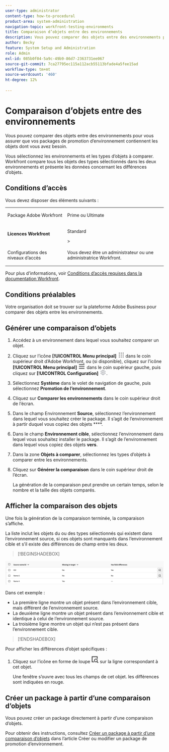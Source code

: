 ```yaml
---
user-type: administrator
content-type: how-to-procedural
product-area: system-administration
navigation-topic: workfront-testing-environments
title: Comparaison d’objets entre des environnements
description: Vous pouvez comparer des objets entre des environnements pour vous assurer que vos packages de promotion d’environnement contiennent les objets dont vous avez besoin.
author: Becky
feature: System Setup and Administration
role: Admin
exl-id: 085b0f04-5a9c-49b9-86d7-2363731ee067
source-git-commit: 7ca27795ec115a112acb55113bfade4a5fee15ad
workflow-type: tm+mt
source-wordcount: '460'
ht-degree: 12%

---
```


# Comparaison d’objets entre des environnements

Vous pouvez comparer des objets entre des environnements pour vous assurer que vos packages de promotion d’environnement contiennent les objets dont vous avez besoin.

Vous sélectionnez les environnements et les types d’objets à comparer. Workfront compare tous les objets des types sélectionnés dans les deux environnements et présente les données concernant les différences d’objets.

## Conditions d’accès

Vous devez disposer des éléments suivants :

<table>
  <tr>
   <td>Package Adobe Workfront
   </td>
   <td> <p>Prime ou Ultimate</p>
   </td>
  </tr>
  <tr>
   <td><strong>Licences Workfront</strong>
   </td>
   <td> <p>Standard</p>&gt;
   </td>
  </tr>
   <tr>
   <td>Configurations des niveaux d’accès
   </td>
   <td><p>Vous devez être un administrateur ou une administratrice Workfront.</p>
   </td>
  </tr>
</table>

Pour plus d’informations, voir [Conditions d’accès requises dans la documentation Workfront](/help/quicksilver/administration-and-setup/add-users/access-levels-and-object-permissions/access-level-requirements-in-documentation.md).

## Conditions préalables

Votre organisation doit se trouver sur la plateforme Adobe Business pour comparer des objets entre les environnements.

## Générer une comparaison d’objets

1. Accédez à un environnement dans lequel vous souhaitez comparer un objet.
1. Cliquez sur l’icône **[!UICONTROL Menu principal]** ![Menu principal](/help/_includes/assets/main-menu-icon.png) dans le coin supérieur droit d’Adobe Workfront, ou (si disponible), cliquez sur l’icône **[!UICONTROL Menu principal]** ![Menu principal](/help/_includes/assets/main-menu-icon-left-nav.png) dans le coin supérieur gauche, puis cliquez sur **[!UICONTROL Configuration]** ![Icône Configuration](/help/_includes/assets/gear-icon-setup.png).
1. Sélectionnez **Système** dans le volet de navigation de gauche, puis sélectionnez **Promotion de l’environnement**.
1. Cliquez sur **Comparer les environnements** dans le coin supérieur droit de l’écran.
1. Dans le champ Environnement **Source**, sélectionnez l’environnement dans lequel vous souhaitez créer le package. Il s’agit de l’environnement à partir duquel vous copiez des objets ****.
1. Dans le champ **Environnement cible**, sélectionnez l’environnement dans lequel vous souhaitez installer le package. Il s’agit de l’environnement dans lequel vous copiez des objets **vers**.
1. Dans la zone **Objets à comparer**, sélectionnez les types d’objets à comparer entre les environnements.
1. Cliquez sur **Générer la comparaison** dans le coin supérieur droit de l’écran.

   La génération de la comparaison peut prendre un certain temps, selon le nombre et la taille des objets comparés.

## Afficher la comparaison des objets

Une fois la génération de la comparaison terminée, la comparaison s’affiche.

La liste inclut les objets du ou des types sélectionnés qui existent dans l’environnement source, si ces objets sont manquants dans l’environnement cible et s’il existe des différences de champ entre les deux.

>[!BEGINSHADEBOX]

![Exemple de comparaison](assets/environment-promotion-comparison.png)

Dans cet exemple :

* La première ligne montre un objet présent dans l’environnement cible, mais différent de l’environnement source.
* La deuxième ligne montre un objet présent dans l’environnement cible et identique à celui de l’environnement source.
* La troisième ligne montre un objet qui n’est pas présent dans l’environnement cible.

>[!ENDSHADEBOX]

Pour afficher les différences d’objet spécifiques :

1. Cliquez sur l’icône en forme de loupe ![icône de comparaison](assets/compare-icon.png) sur la ligne correspondant à cet objet.

   Une fenêtre s’ouvre avec tous les champs de cet objet. les différences sont indiquées en rouge.

## Créer un package à partir d’une comparaison d’objets

Vous pouvez créer un package directement à partir d’une comparaison d’objets.

Pour obtenir des instructions, consultez [Créer un package à partir d’une comparaison d’objets](/help/quicksilver/administration-and-setup/set-up-workfront/workfront-testing-environments/environment-promotion-create-package.md#create-a-package-from-an-object-comparison) dans l’article Créer ou modifier un package de promotion d’environnement.
